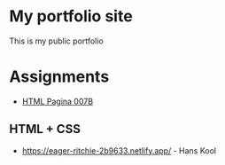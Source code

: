 # My portfolio site

This is my public portfolio

# Assignments

* [HTML Pagina 007B](https://wincacademystudent.github.io/assignment/007B/index.html)

## HTML + CSS

* https://eager-ritchie-2b9633.netlify.app/ - Hans Kool
